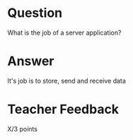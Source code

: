 # Question

What is the job of a server application?

# Answer
It's job is to store, send and receive data

# Teacher Feedback

X/3 points